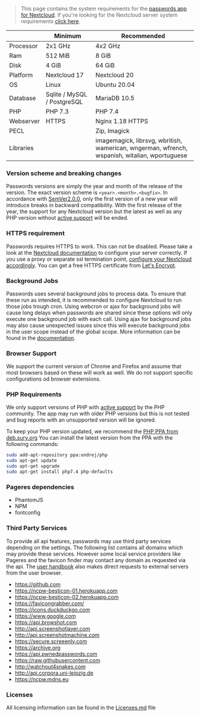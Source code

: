 > This page contains the system requirements for the [passwords app for Nextcloud](https://apps.nextcloud.com/apps/passwords).
> If you're looking for the Nextcloud server system requirements [click here](https://docs.nextcloud.com/server/latest/admin_manual/installation/system_requirements.html).

|  | Minimum | Recommended |
| --- | --- | --- |
| Processor | 2x1 GHz                     | 4x2 GHz |
| Ram       | 512 MiB                     | 8 GiB |
| Disk      | 4 GiB                       | 64 GiB |
| Platform  | Nextcloud 17                | Nextcloud 20 |
| OS        | Linux                       | Ubuntu 20.04 |
| Database  | Sqlite / MySQL / PostgreSQL | MariaDB 10.5 |
| PHP       | PHP 7.3                     | PHP 7.4 |
| Webserver | HTTPS                       | Nginx 1.18 HTTPS |
| PECL      |                             | Zip, Imagick |
| Libraries |                             | imagemagick, librsvg, wbritish, wamerican, wngerman, wfrench, wspanish, witalian, wportuguese |

### Version scheme and breaking changes
Passwords versions are simply the year and month of the release of the version.
The exact version scheme is `<year>.<month>.<bugfix>`.
In accordance with [SemVer2.0.0](https://semver.org/spec/v2.0.0.html), only the first version of a new year will introduce breaks in backward compatibility.
With the first release of the year, the support for any Nextcloud version but the latest as well as any PHP version without [active support](https://php.net/supported-versions.php) will be ended.

### HTTPS requirement
Passwords requires HTTPS to work. This can not be disabled.
Please take a look at the [Nextcloud documentation](https://docs.nextcloud.com/server/latest/admin_manual/installation/harden_server.html#use-https-label) to configure your server correctly.
If you use a proxy or separate ssl termination point, [configure your Nextcloud accordingly](https://docs.nextcloud.com/server/latest/admin_manual/configuration_server/reverse_proxy_configuration.html).
You can get a free HTTPS certificate from [Let's Encrypt](https://letsencrypt.org/getting-started/).

### Background Jobs
Passwords uses several background jobs to process data.
To ensure that these run as intended, it is recommended to configure Nextcloud to run those jobs trough cron.
Using webcron or ajax for background jobs will cause long delays when passwords are shared since these options will only execute one background job with each call.
Using ajax for background jobs may also cause unexpected issues since this will execute background jobs in the user scope instead of the global scope.
More information can be found in the [documentation](https://docs.nextcloud.com/server/latest/go.php?to=admin-background-jobs).

### Browser Support
We support the current version of Chrome and Firefox and assume that most browsers based on these will work as well.
We do not support specific configurations od browser extensions.

### PHP Requirements
We only support versions of PHP with [active support](https://php.net/supported-versions.php) by the PHP community.
The app may run with older PHP versions but this is not tested and bug reports with an unsupported version will be ignored.

To keep your PHP version updated, we recommend the [PHP PPA from deb.sury.org](https://deb.sury.org/#php-packages)
You can install the latest version from the PPA with the following commands:
```bash
sudo add-apt-repository ppa:ondrej/php
sudo apt-get update
sudo apt-get upgrade
sudo apt-get install php7.4 php-defaults
```

### Pageres dependencies
- PhantomJS 
- NPM 
- fontconfig

### Third Party Services
To provide all api features, passwords may use third party services depending on the settings.
The following list contains all domains which may provide these services.
However some local service providers like Pageres and the favicon finder may contact any domain as requested via the api.
The [user handbook](./User-Handbook) also makes direct requests to external servers from the user browser.

- https://github.com
- https://ncpw-besticon-01.herokuapp.com
- https://ncpw-besticon-02.herokuapp.com
- https://favicongrabber.com/
- https://icons.duckduckgo.com
- https://www.google.com
- https://api.browshot.com
- http://api.screenshotlayer.com
- http://api.screenshotmachine.com
- https://secure.screeenly.com
- https://archive.org
- https://api.pwnedpasswords.com
- https://raw.githubusercontent.com
- http://watchout4snakes.com
- http://api.corpora.uni-leipzig.de
- https://ncpw.mdns.eu

### Licenses
All licensing information can be found in the [Licenses.md](https://github.com/marius-wieschollek/passwords/blob/master/Licenses.md) file